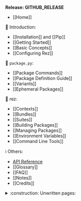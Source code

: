 **Release: __GITHUB_RELEASE__**

- [[Home]]

:beginner: Introduction:

- [[Installation]] and [[Pip]]
- [[Getting Started]]
- [[Basic Concepts]]
- [[Configuring Rez]]

:memo: `package.py`:

- [[Package Commands]]
- [[Package Definition Guide]]
- [[Variants]]
- [[Ephemeral Packages]]

:rocket: rez:

- [[Contexts]]
- [[Bundles]]
- [[Suites]]
- [[Building Packages]]
- [[Managing Packages]]
- [[Environment Variables]]
- [[Command Line Tools]]

:information_source: Others:

- [API Reference](https://__GITHUB_USER__.github.io/__REPO_NAME__/)
- [[Glossary]]
- [[FAQ]]
- [[Notes]]
- [[Credits]]

<details><summary> :construction: Unwritten pages:</summary>

- [[Advanced Topics]]
- [[Caching]]
- [[Releasing Packages]]
- [[Package Filters]]
- [[Testing Packages]]
- [[Rez GUI]]
- [[The Resolve Graph]]
- [[Timestamping]]
- [[Troubleshooting]]

</details>
